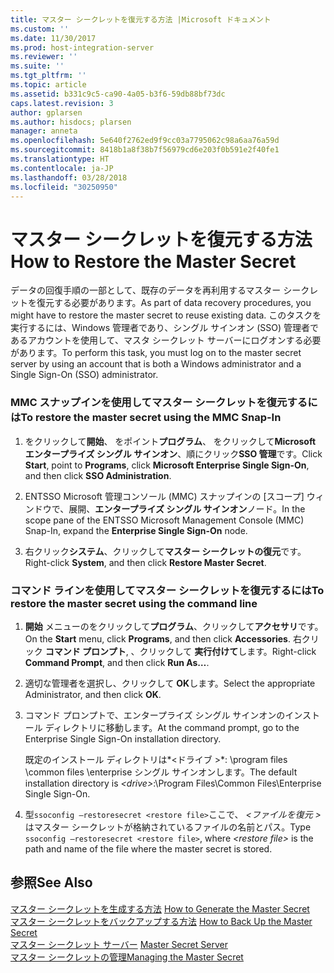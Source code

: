 ```yaml
---
title: マスター シークレットを復元する方法 |Microsoft ドキュメント
ms.custom: ''
ms.date: 11/30/2017
ms.prod: host-integration-server
ms.reviewer: ''
ms.suite: ''
ms.tgt_pltfrm: ''
ms.topic: article
ms.assetid: b331c9c5-ca90-4a05-b3f6-59db88bf73dc
caps.latest.revision: 3
author: gplarsen
ms.author: hisdocs; plarsen
manager: anneta
ms.openlocfilehash: 5e640f2762ed9f9cc03a7795062c98a6aa76a59d
ms.sourcegitcommit: 8418b1a8f38b7f56979cd6e203f0b591e2f40fe1
ms.translationtype: HT
ms.contentlocale: ja-JP
ms.lasthandoff: 03/28/2018
ms.locfileid: "30250950"
---
```

# <a name="how-to-restore-the-master-secret"></a><span data-ttu-id="43ded-102">マスター シークレットを復元する方法</span><span class="sxs-lookup"><span data-stu-id="43ded-102">How to Restore the Master Secret</span></span>
<span data-ttu-id="43ded-103">データの回復手順の一部として、既存のデータを再利用するマスター シークレットを復元する必要があります。</span><span class="sxs-lookup"><span data-stu-id="43ded-103">As part of data recovery procedures, you might have to restore the master secret to reuse existing data.</span></span> <span data-ttu-id="43ded-104">このタスクを実行するには、Windows 管理者であり、シングル サインオン (SSO) 管理者であるアカウントを使用して、マスタ シークレット サーバーにログオンする必要があります。</span><span class="sxs-lookup"><span data-stu-id="43ded-104">To perform this task, you must log on to the master secret server by using an account that is both a Windows administrator and a Single Sign-On (SSO) administrator.</span></span>  
  
### <a name="to-restore-the-master-secret-using-the-mmc-snap-in"></a><span data-ttu-id="43ded-105">MMC スナップインを使用してマスター シークレットを復元するには</span><span class="sxs-lookup"><span data-stu-id="43ded-105">To restore the master secret using the MMC Snap-In</span></span>  
  
1.  <span data-ttu-id="43ded-106">をクリックして**開始**、 をポイント**プログラム**、 をクリックして**Microsoft エンタープライズ シングル サインオン**、順にクリック**SSO 管理**です。</span><span class="sxs-lookup"><span data-stu-id="43ded-106">Click **Start**, point to **Programs**, click **Microsoft Enterprise Single Sign-On**, and then click **SSO Administration**.</span></span>  
  
2.  <span data-ttu-id="43ded-107">ENTSSO Microsoft 管理コンソール (MMC) スナップインの [スコープ] ウィンドウで、展開、**エンタープライズ シングル サインオン**ノード。</span><span class="sxs-lookup"><span data-stu-id="43ded-107">In the scope pane of the ENTSSO Microsoft Management Console (MMC) Snap-In, expand the **Enterprise Single Sign-On** node.</span></span>  
  
3.  <span data-ttu-id="43ded-108">右クリック**システム**、クリックして**マスター シークレットの復元**です。</span><span class="sxs-lookup"><span data-stu-id="43ded-108">Right-click **System**, and then click **Restore Master Secret**.</span></span>  
  
### <a name="to-restore-the-master-secret-using-the-command-line"></a><span data-ttu-id="43ded-109">コマンド ラインを使用してマスター シークレットを復元するには</span><span class="sxs-lookup"><span data-stu-id="43ded-109">To restore the master secret using the command line</span></span>  
  
1.  <span data-ttu-id="43ded-110">**開始** メニューのをクリックして**プログラム**、クリックして**アクセサリ**です。</span><span class="sxs-lookup"><span data-stu-id="43ded-110">On the **Start** menu, click **Programs**, and then click **Accessories**.</span></span> <span data-ttu-id="43ded-111">右クリック **コマンド プロンプト**, 、クリックして **実行付けて**します。</span><span class="sxs-lookup"><span data-stu-id="43ded-111">Right-click **Command Prompt**, and then click **Run As…**.</span></span>  
  
2.  <span data-ttu-id="43ded-112">適切な管理者を選択し、クリックして **OK**します。</span><span class="sxs-lookup"><span data-stu-id="43ded-112">Select the appropriate Administrator, and then click **OK**.</span></span>  
  
3.  <span data-ttu-id="43ded-113">コマンド プロンプトで、エンタープライズ シングル サインオンのインストール ディレクトリに移動します。</span><span class="sxs-lookup"><span data-stu-id="43ded-113">At the command prompt, go to the Enterprise Single Sign-On installation directory.</span></span>  
  
     <span data-ttu-id="43ded-114">既定のインストール ディレクトリは*\<ドライブ >*: \program files \common files \enterprise シングル サインオンします。</span><span class="sxs-lookup"><span data-stu-id="43ded-114">The default installation directory is *\<drive>*:\Program Files\Common Files\Enterprise Single Sign-On.</span></span>  
  
4.  <span data-ttu-id="43ded-115">型`ssoconfig –restoresecret <restore file>`ここで、 *\<ファイルを復元 >* はマスター シークレットが格納されているファイルの名前とパス。</span><span class="sxs-lookup"><span data-stu-id="43ded-115">Type `ssoconfig –restoresecret <restore file>`, where *\<restore file>* is the path and name of the file where the master secret is stored.</span></span>  
  
## <a name="see-also"></a><span data-ttu-id="43ded-116">参照</span><span class="sxs-lookup"><span data-stu-id="43ded-116">See Also</span></span>  
 <span data-ttu-id="43ded-117">[マスター シークレットを生成する方法](../esso/how-to-generate-the-master-secret.md) </span><span class="sxs-lookup"><span data-stu-id="43ded-117">[How to Generate the Master Secret](../esso/how-to-generate-the-master-secret.md) </span></span>  
 <span data-ttu-id="43ded-118">[マスター シークレットをバックアップする方法](../esso/how-to-back-up-the-master-secret.md) </span><span class="sxs-lookup"><span data-stu-id="43ded-118">[How to Back Up the Master Secret](../esso/how-to-back-up-the-master-secret.md) </span></span>  
 <span data-ttu-id="43ded-119">[マスター シークレット サーバー](../esso/master-secret-server.md) </span><span class="sxs-lookup"><span data-stu-id="43ded-119">[Master Secret Server](../esso/master-secret-server.md) </span></span>  
 [<span data-ttu-id="43ded-120">マスター シークレットの管理</span><span class="sxs-lookup"><span data-stu-id="43ded-120">Managing the Master Secret</span></span>](../esso/managing-the-master-secret.md)